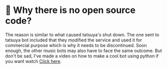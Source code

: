 # 🔗 Why there is no open source code? 
The reason is similar to what caused tatsuya's shut down.
 The one sent to tatsuya bot included that they modified the service and used it for commercial purpose which is why it needs to be discontinued. Soon enough, the other music bots may also have to face the same outcome.
But don't be sad, I've made a video on how to make a cool bot using python if you want watch [Click here](https://youtu.be/iik25wqIuFo).


